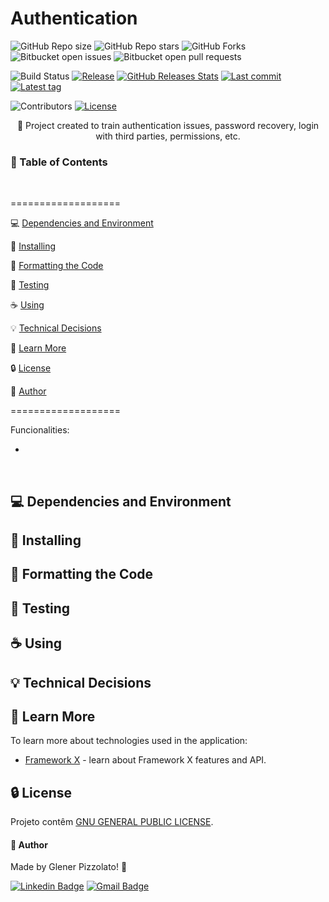 # **Authentication**

![GitHub Repo size](https://img.shields.io/github/repo-size/glener10/authentication)
![GitHub Repo stars](https://img.shields.io/github/stars/glener10/authentication)
![GitHub Forks](https://img.shields.io/github/forks/glener10/authentication)
![Bitbucket open issues](https://img.shields.io/bitbucket/issues/glener10/authentication)
![Bitbucket open pull requests](https://img.shields.io/bitbucket/pr-raw/glener10/authentication)

![Build Status](https://github.com/glener10/authentication/workflows/CICDNAME/badge.svg)
[![Release](https://img.shields.io/github/release/glener10/authentication.svg)](https://github.com/glener10/authentication/releases/latest)
[![GitHub Releases Stats](https://img.shields.io/github/downloads/glener10/authentication/total.svg?logo=github)](https://somsubhra.github.io/github-release-stats/?username=glener10&repository=authentication)
[![Last commit](https://img.shields.io/github/last-commit/glener10/authentication.svg?style=flat)](https://github.com/glener10/authentication/commits)
[![Latest tag](https://img.shields.io/github/tag/glener10/authentication.svg?style=flat)](https://github.com/glener10/authentication/tags)

<!--[![Docker](https://img.shields.io/docker/pulls/glener10/authentication)](https://hub.docker.com/r/glener10/authentication)

 [![Known Vulnerabilities](https://snyk.io/test/github/glener10/REPOSITORIONAME/badge.svg?targetFile=app%2Fbuild.gradle)](https://snyk.io/test/github/glener10/REPOSITORIONAME?targetFile=app%2Fbuild.gradle)
[![Codacy Badge](https://app.codacy.com/project/badge/Grade/7dadc506c2df42a38c2ef733948f9492)](https://app.codacy.com/gh/glener10/REPOSITORIONAME/dashboard?utm_source=gh&utm_medium=referral&utm_content=&utm_campaign=Badge_grade) -->

![Contributors](https://img.shields.io/github/contributors/glener10/authentication.svg)
[![License](https://img.shields.io/github/license/glener10/authentication)](/LICENSE)

<p align="center"> 🚀 Project created to train authentication issues, password recovery, login with third parties, permissions, etc. </p>

<h3>🏁 Table of Contents</h3>

<br>

===================

<!--ts-->

💻 [Dependencies and Environment](#dependenciesandenvironment)

🚀 [Installing](#installing)

🧹 [Formatting the Code](#formatting)

🧪 [Testing](#testing)

☕ [Using](#using)

💡 [Technical Decisions](#technical)

📖 [Learn More](#learnmore)

🔒 [License](#license)

👷 [Author](#author)

<!--te-->

===================

Funcionalities:

-

<br>

<div id="dependenciesandenvironment"></div>

## 💻 **Dependencies and Environment**

<div id="installing"></div>

## 🚀 **Installing**

<div id="formatting"></div>

## 🧹 **Formatting the Code**

<div id="testing"></div>

## 🧪 **Testing**

<div id="using"></div>

## ☕ **Using**

<div id="technical"></div>

## 💡 **Technical Decisions**

<div id="learnmore"></div>

## 📖 **Learn More**

To learn more about technologies used in the application:

- [Framework X](https://nextjs.org/docs) - learn about Framework X features and API.

<div id="license"></div>

## 🔒 **License**

Projeto contêm [GNU GENERAL PUBLIC LICENSE](LICENSE).

<div id="author"></div>

#### **👷 Author**

Made by Glener Pizzolato! 🙋

[![Linkedin Badge](https://img.shields.io/badge/-Glener-blue?style=flat-square&logo=Linkedin&logoColor=white&link=https://www.linkedin.com/in/glener-pizzolato/)](https://www.linkedin.com/in/glener-pizzolato-6319821b0/)
[![Gmail Badge](https://img.shields.io/badge/-glenerpizzolato@gmail.com-c14438?style=flat-square&logo=Gmail&logoColor=white&link=mailto:glenerpizzolato@gmail.com)](mailto:glenerpizzolato@gmail.com)
